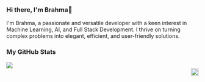 ### Hi there, I'm Brahma👋


I'm Brahma, a passionate and versatile developer with a keen interest in Machine Learning, AI, and Full Stack Development. I thrive on turning complex problems into elegant, efficient, and user-friendly solutions.
 
### My GitHub Stats

<img src="https://github-readme-stats.vercel.app/api/top-langs/?username=BrahmaBorude&size_weight=0.5&count_weight=0.5"/>
<br/>
<a href="https://twitter.com/Brahma_2005">
 <img align="right" width=20px src="https://cdn.jsdelivr.net/gh/devicons/devicon/icons/twitter/twitter-original.svg" />
<a/>
